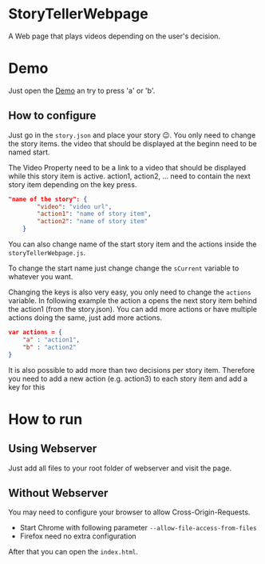 # StoryTellerWebpage
A Web page that plays videos depending on the user's decision.

# Demo

Just open the [Demo](https://felix-franz.github.io/StoryTellerWebpage/) an try to press 'a' or 'b'.

## How to configure

Just go in the `story.json` and place your story 😉.
You only need to change the story items. the video that should be displayed at the beginn need to be named start.

The Video Property need to be a link to a video that should be displayed while this story item is active.
action1, action2, ... need to contain the next story item depending on the key press.
```json
"name of the story": {
        "video": "video url",
        "action1": "name of story item",
        "action2": "name of story item"
    }
```

You can also change name of the start story item and the actions inside the `storyTellerWebpage.js`.

To change the start name just change change the `sCurrent` variable to whatever you want.

Changing the keys is also very easy, you only need to change the `actions` variable.
In following example the action a opens the next story item behind the action1 (from the story.json).
You can add more actions or have multiple actions doing the same, just add more actions.

```json
var actions = {
    "a" : "action1",
    "b" : "action2"
}
```

It is also possible to add more than two decisions per story item.
Therefore you need to add a new action (e.g. action3) to each story item and add a key for this 


# How to run

## Using Webserver

Just add all files to your root folder of webserver and visit the page.

## Without Webserver

You may need to configure your browser to allow Cross-Origin-Requests.

* Start Chrome with following parameter `--allow-file-access-from-files`
* Firefox need no extra configuration

After that you can open the `index.html`.